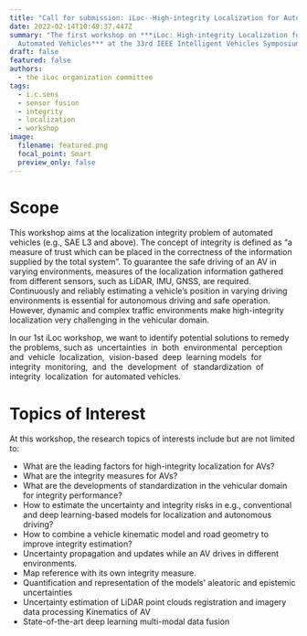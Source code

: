 ```yaml
---
title: "Call for submission: iLoc--High-integrity Localization for Automated Vehicles"
date: 2022-02-14T10:49:37.447Z
summary: "The first workshop on ***iLoc: High-integrity Localization for
  Automated Vehicles*** at the 33rd IEEE Intelligent Vehicles Symposiums (IV)."
draft: false
featured: false
authors:
  - the iLoc organization committee
tags:
  - i.c.sens
  - sensor fusion
  - integrity
  - localization
  - workshop
image:
  filename: featured.png
  focal_point: Smart
  preview_only: false
---
```

# Scope

This workshop aims at the localization integrity problem of automated vehicles (e.g., SAE L3 and above). The concept of integrity is defined as “a measure of trust which can be placed in the correctness of the information supplied by the total system”. To guarantee the safe driving of an AV in varying environments, measures of the localization information gathered from different sensors, such as LiDAR, IMU, GNSS, are required. Continuously and reliably estimating a vehicle’s position in varying driving environments is essential for autonomous driving and safe operation. However, dynamic and complex traffic environments make high-integrity localization very challenging in the vehicular domain. 

In our 1st iLoc workshop, we want to identify potential solutions to remedy the problems, such as  uncertainties  in  both  environmental  perception  and  vehicle  localization,  vision-based  deep  learning models  for  integrity  monitoring,  and  the  development  of  standardization  of  integrity  localization  for automated vehicles. 

# Topics of Interest

At this workshop, the research topics of interests include but are not limited to: 

* What are the leading factors for high-integrity localization for AVs? 
* What are the integrity measures for AVs?
* What are the developments of standardization in the vehicular domain for integrity performance? 
* How to estimate the uncertainty and integrity risks in e.g., conventional and deep learning-based models for localization and autonomous driving? 
* How to combine a vehicle kinematic model and road geometry to improve integrity estimation? 
* Uncertainty propagation and updates while an AV drives in different environments. 
* Map reference with its own integrity measure. 
* Quantification and representation of the models' aleatoric and epistemic uncertainties 
* Uncertainty estimation of LiDAR point clouds registration and imagery data processing Kinematics of AV
* State-of-the-art deep learning multi-modal data fusion
